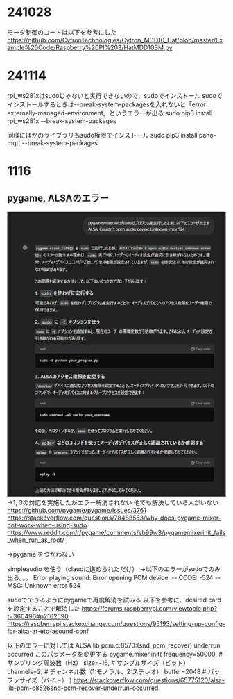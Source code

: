 # 241028
モータ制御のコードは以下を参考にした
https://github.com/CytronTechnologies/Cytron_MDD10_Hat/blob/master/Example%20Code/Raspberry%20PI%203/HatMDD10SM.py

# 241114
rpi_ws281xはsudoじゃないと実行できないので、sudoでインストール
sudoでインストールするときは--break-system-packagesを入れないと「error: externally-managed-environment」というエラーが出る
 sudo pip3 install rpi_ws281x --break-system-packages

 同様にほかのライブラリもsudo権限でインストール
 sudo pip3 install paho-mqtt --break-system-packages


 # 1116
 ## pygame, ALSAのエラー
 ![alt text](image.png)
→1, 3の対応を実施したがエラー解消されない
他でも解決している人がいない
https://github.com/pygame/pygame/issues/3761
https://stackoverflow.com/questions/78483553/why-does-pygame-mixer-not-work-when-using-sudo
https://www.reddit.com/r/pygame/comments/sb99w3/pygamemixerinit_fails_when_run_as_root/

→pygame をつかわない

simpleaudio を使う（claudに進められただけ）
→以下のエラーがsudoでのみ出る。。。
Error playing sound: Error opening PCM device. -- CODE: -524 -- MSG: Unknown error 524

sudoでできるようにpygameで再度解消を試みる
以下を参考に、desired cardを設定することで解消した
https://forums.raspberrypi.com/viewtopic.php?t=360496#p2162590
https://raspberrypi.stackexchange.com/questions/95193/setting-up-config-for-alsa-at-etc-asound-conf


以下のエラーに対しては
ALSA lib pcm.c:8570:(snd_pcm_recover) underrun occurred
このパラメータを変更する
pygame.mixer.init(
                frequency=50000,  # サンプリング周波数（Hz）
                size=-16,         # サンプルサイズ（ビット）
                channels=2,       # チャンネル数（1:モノラル、2:ステレオ）
                buffer=2048       # バッファサイズ（バイト）
            )
https://stackoverflow.com/questions/65775120/alsa-lib-pcm-c8526snd-pcm-recover-underrun-occurred